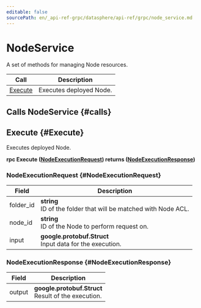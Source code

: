 ```yaml
---
editable: false
sourcePath: en/_api-ref-grpc/datasphere/api-ref/grpc/node_service.md
---
```



# NodeService

A set of methods for managing Node resources.

| Call | Description |
| --- | --- |
| [Execute](#Execute) | Executes deployed Node. |

## Calls NodeService {#calls}

## Execute {#Execute}

Executes deployed Node.

**rpc Execute ([NodeExecutionRequest](#NodeExecutionRequest)) returns ([NodeExecutionResponse](#NodeExecutionResponse))**

### NodeExecutionRequest {#NodeExecutionRequest}

Field | Description
--- | ---
folder_id | **string**<br>ID of the folder that will be matched with Node ACL. 
node_id | **string**<br>ID of the Node to perform request on. 
input | **google.protobuf.Struct**<br>Input data for the execution. 


### NodeExecutionResponse {#NodeExecutionResponse}

Field | Description
--- | ---
output | **google.protobuf.Struct**<br>Result of the execution. 


